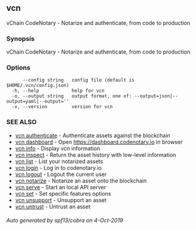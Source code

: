 ## vcn

vChain CodeNotary - Notarize and authenticate, from code to production

### Synopsis

vChain CodeNotary - Notarize and authenticate, from code to production

### Options

```
      --config string   config file (default is $HOME/.vcn/config.json)
  -h, --help            help for vcn
  -o, --output string   output format, one of: --output=json|--output=yaml|--output=''
  -v, --version         version for vcn
```

### SEE ALSO

* [vcn authenticate](vcn_authenticate.md)	 - Authenticate assets against the blockchain
* [vcn dashboard](vcn_dashboard.md)	 - Open https://dashboard.codenotary.io in browser
* [vcn info](vcn_info.md)	 - Display vcn information
* [vcn inspect](vcn_inspect.md)	 - Return the asset history with low-level information
* [vcn list](vcn_list.md)	 - List your notarized assets
* [vcn login](vcn_login.md)	 - Log in to codenotary.io
* [vcn logout](vcn_logout.md)	 - Logout the current user
* [vcn notarize](vcn_notarize.md)	 - Notarize an asset onto the blockchain
* [vcn serve](vcn_serve.md)	 - Start an local API server
* [vcn set](vcn_set.md)	 - Set specific features options
* [vcn unsupport](vcn_unsupport.md)	 - Unsupport an asset
* [vcn untrust](vcn_untrust.md)	 - Untrust an asset

###### Auto generated by spf13/cobra on 4-Oct-2019
